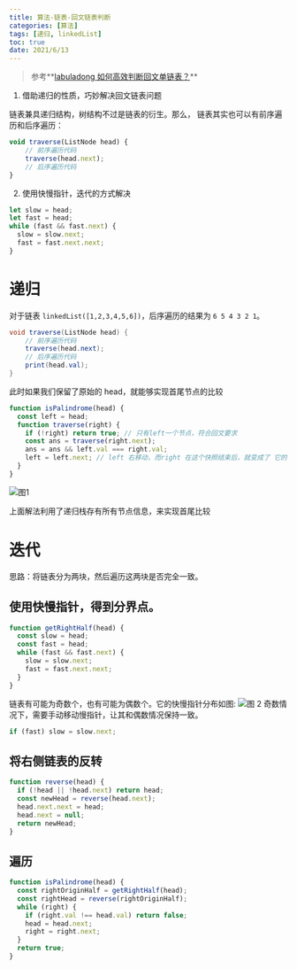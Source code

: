 ```yaml
---
title: 算法-链表-回文链表判断
categories: [算法]
tags: [递归, linkedList]
toc: true
date: 2021/6/13
---
```


> 参考**[labuladong 如何高效判断回文单链表？](https://mp.weixin.qq.com/s?__biz=MzAxODQxMDM0Mw==&mid=2247484822&idx=1&sn=44742c9a3557038c8da7150100d94db9&chksm=9bd7fb9eaca0728876e1146306a09f5453bcd5c35c4a264304ea6189faa83ec12a00322f0246&scene=21#wechat_redirect)**

1. 借助递归的性质，巧妙解决回文链表问题

链表兼具递归结构，树结构不过是链表的衍生。那么，<span class="text-red text-bold"> 链表其实也可以有前序遍历和后序遍历：</span>

```js
void traverse(ListNode head) {
    // 前序遍历代码
    traverse(head.next);
    // 后序遍历代码
}
```

2. 使用快慢指针，迭代的方式解决

```js
let slow = head;
let fast = head;
while (fast && fast.next) {
  slow = slow.next;
  fast = fast.next.next;
}
```

<!-- more -->

# 递归

对于链表 `linkedList([1,2,3,4,5,6])`，后序遍历的结果为 `6 5 4 3 2 1`。

```java
void traverse(ListNode head) {
    // 前序遍历代码
    traverse(head.next);
    // 后序遍历代码
    print(head.val);
}
```

此时如果我们保留了原始的 head，就能够实现首尾节点的比较

```js
function isPalindrome(head) {
  const left = head;
  function traverse(right) {
    if (!right) return true; // 只有left一个节点，符合回文要求
    const ans = traverse(right.next);
    ans = ans && left.val === right.val;
    left = left.next; // left 右移动，而right 在这个快照结束后，就变成了 它的前面节点
  }
}
```

![图1](/images/algorithm/linkedList-isPalindrome.jpeg)

上面解法利用了递归栈存有所有节点信息，来实现首尾比较

# 迭代

思路：将链表分为两块，然后遍历这两块是否完全一致。

## 使用快慢指针，得到分界点。

```js
function getRightHalf(head) {
  const slow = head;
  const fast = head;
  while (fast && fast.next) {
    slow = slow.next;
    fast = fast.next.next;
  }
}
```

链表有可能为奇数个，也有可能为偶数个。它的快慢指针分布如图:
![图 2](/images/algorithm/linkedList-isPalindrome2.jpeg)
奇数情况下，需要手动移动慢指针，让其和偶数情况保持一致。

```js
if (fast) slow = slow.next;
```

## 将右侧链表的反转

```js
function reverse(head) {
  if (!head || !head.next) return head;
  const newHead = reverse(head.next);
  head.next.next = head;
  head.next = null;
  return newHead;
}
```

## 遍历

```js
function isPalindrome(head) {
  const rightOriginHalf = getRightHalf(head);
  const rightHead = reverse(rightOriginHalf);
  while (right) {
    if (right.val !== head.val) return false;
    head = head.next;
    right = right.next;
  }
  return true;
}
```

